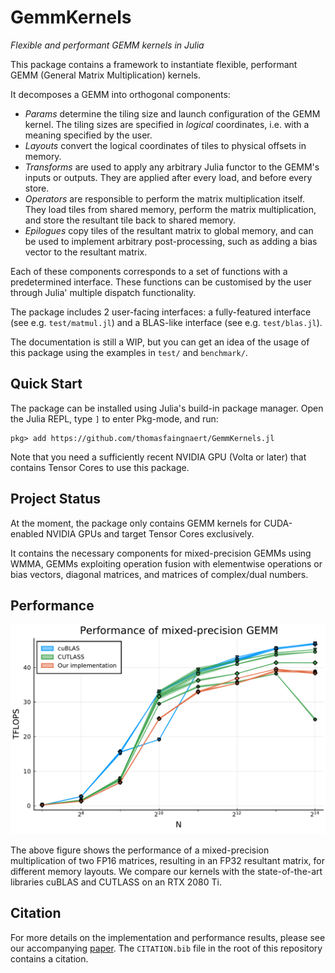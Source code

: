 # GemmKernels

_Flexible and performant GEMM kernels in Julia_

This package contains a framework to instantiate flexible, performant GEMM (General Matrix Multiplication) kernels.

It decomposes a GEMM into orthogonal components:

- _Params_ determine the tiling size and launch configuration of the GEMM kernel. The tiling sizes are specified in _logical_ coordinates, i.e. with a meaning specified by the user.
- _Layouts_ convert the logical coordinates of tiles to physical offsets in memory.
- _Transforms_ are used to apply any arbitrary Julia functor to the GEMM's inputs or outputs. They are applied after every load, and before every store.
- _Operators_ are responsible to perform the matrix multiplication itself. They load tiles from shared memory, perform the matrix multiplication, and store the resultant tile back to shared memory.
- _Epilogues_ copy tiles of the resultant matrix to global memory, and can be used to implement arbitrary post-processing, such as adding a bias vector to the resultant matrix.

Each of these components corresponds to a set of functions with a predetermined interface.
These functions can be customised by the user through Julia' multiple dispatch functionality.

The package includes 2 user-facing interfaces: a fully-featured interface (see e.g. `test/matmul.jl`) and a BLAS-like interface (see e.g. `test/blas.jl`).

The documentation is still a WIP, but you can get an idea of the usage of this package using the examples in `test/` and `benchmark/`.

## Quick Start

The package can be installed using Julia's build-in package manager.
Open the Julia REPL, type `]` to enter Pkg-mode, and run:

```
pkg> add https://github.com/thomasfaingnaert/GemmKernels.jl
```

Note that you need a sufficiently recent NVIDIA GPU (Volta or later) that contains Tensor Cores to use this package.

## Project Status

At the moment, the package only contains GEMM kernels for CUDA-enabled NVIDIA GPUs and target Tensor Cores exclusively.

It contains the necessary components for mixed-precision GEMMs using WMMA, GEMMs exploiting operation fusion with elementwise operations or bias vectors, diagonal matrices, and matrices of complex/dual numbers.

## Performance

![Performance Graph](/media/performance-wmma-gemm.png)

The above figure shows the performance of a mixed-precision multiplication of two FP16 matrices, resulting in an FP32 resultant matrix, for different memory layouts.
We compare our kernels with the state-of-the-art libraries cuBLAS and CUTLASS on an RTX 2080 Ti.

## Citation

For more details on the implementation and performance results, please see our accompanying [paper](https://arxiv.org/abs/2009.12263).
The `CITATION.bib` file in the root of this repository contains a citation.
